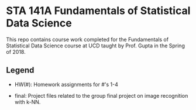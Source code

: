 # STA 141A Fundamentals of Statistical Data Science
This repo contains course work completed for the Fundamentals of Statistical Data Science course at UCD taught by Prof. Gupta in the Spring of 2018.

## Legend
- HW(#): Homework assignments for #'s 1-4

- final: Project files related to the group final project on image recognition with k-NN.
